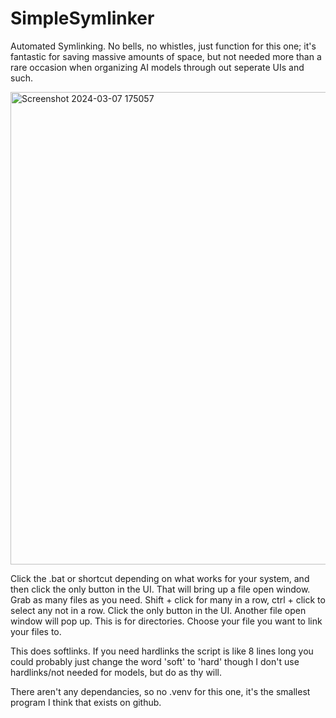 # SimpleSymlinker
Automated Symlinking. No bells, no whistles, just function for this one; it's fantastic for saving massive amounts of space, but not needed more than a rare occasion when organizing AI models through out seperate UIs and such.

<img width="756" alt="Screenshot 2024-03-07 175057" src="https://github.com/MackNcD/SimpleSymlinker/assets/42632395/a9814400-a390-479e-aaed-b4b1c3566011">

Click the .bat or shortcut depending on what works for your system, and then click the only button in the UI. That will bring up a file open window. Grab as many files as you need. Shift + click for many in a row, ctrl + click to select any not in a row. Click the only button in the UI. Another file open window will pop up. This is for directories. Choose your file you want to link your files to.

This does softlinks. If you need hardlinks the script is like 8 lines long you could probably just change the word 'soft' to 'hard' though I don't use hardlinks/not needed for models, but do as thy will.

There aren't any dependancies, so no .venv for this one, it's the smallest program I think that exists on github.
